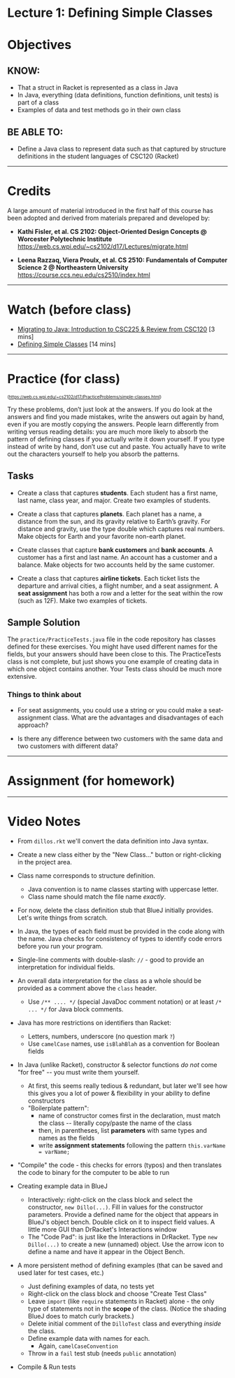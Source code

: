
# **Lecture 1: Defining Simple Classes**

# Objectives

## KNOW:
- That a struct in Racket is represented as a class in Java
- In Java, everything (data definitions, function definitions, unit tests) is part of a class
- Examples of data and test methods go in their own class

## BE ABLE TO:
- Define a Java class to represent data such as that captured by structure definitions in the student languages of CSC120 (Racket)

---

# Credits

A large amount of material introduced in the first half of this course has been adopted and derived from materials prepared and developed by:

- **Kathi Fisler, et al. CS 2102: Object-Oriented Design Concepts @ Worcester Polytechnic Institute**
https://web.cs.wpi.edu/~cs2102/d17/Lectures/migrate.html

- **Leena Razzaq, Viera Proulx, et al. CS 2510: Fundamentals of Computer Science 2 @ Northeastern University**
https://course.ccs.neu.edu/cs2510/index.html


---
# Watch (before class)

- [Migrating to Java: Introduction to CSC225 & Review from CSC120](https://mediaspace.berry.edu/media/lecture1a-racket-review/1_c04s24lh) [3 mins]
- [Defining Simple Classes](https://mediaspace.berry.edu/media/lecture1b-simple-classes/1_8sc7yi5x) [14 mins]


---
# Practice (for class)
<sub><sup>(https://web.cs.wpi.edu/~cs2102/d17/PracticeProblems/simple-classes.html)</sup></sub>

Try these problems, don’t just look at the answers. If you do look at the answers and find you made mistakes, write the answers out again by hand, even if you are mostly copying the answers. People learn differently from writing versus reading details: you are much more likely to absorb the pattern of defining classes if you actually write it down yourself. If you type instead of write by hand, don’t use cut and paste. You actually have to write out the characters yourself to help you absorb the patterns.

## Tasks

- Create a class that captures **students**. Each student has a first name, last name, class year, and major. Create two examples of students.

- Create a class that captures **planets**. Each planet has a name, a distance from the sun, and its gravity relative to Earth’s gravity. For distance and gravity, use the type double which captures real numbers. Make objects for Earth and your favorite non-earth planet.

- Create classes that capture **bank customers** and **bank accounts**. A customer has a first and last name. An account has a customer and a balance. Make objects for two accounts held by the same customer.

- Create a class that captures **airline tickets**. Each ticket lists the departure and arrival cities, a flight number, and a seat assignment. A **seat assignment** has both a row and a letter for the seat within the row (such as 12F). Make two examples of tickets.

## Sample Solution

The `practice/PracticeTests.java` file in the code repository has classes defined for these exercises. You might have used different names for the fields, but your answers should have been close to this. The PracticeTests class is not complete, but just shows you one example of creating data in which one object contains another. Your Tests class should be much more extensive.

### Things to think about

- For seat assignments, you could use a string or you could make a seat-assignment class. What are the advantages and disadvantages of each approach?

- Is there any difference between two customers with the same data and two customers with different data?



---
# Assignment (for homework)





---
# Video Notes

- From `dillos.rkt` we'll convert the data definition into Java syntax.
- Create a new class either by the "New Class..." button or right-clicking in the project area.
- Class name corresponds to structure definition.
  - Java convention is to name classes starting with uppercase letter.
  - Class name should match the file name *exactly*.
- For now, delete the class definition stub that BlueJ initially provides. Let's write things from scratch.
- In Java, the types of each field must be provided in the code along with the name. Java checks for consistency of types to identify code errors before you run your program.
- Single-line comments with double-slash: `//` - good to provide an interpretation for individual fields.
- An overall data interpretation for the class as a whole should be provided as a comment above the `class` header. 
  - Use `/** .... */`  (special JavaDoc comment notation) or at least `/* ... */` for Java block comments.
- Java has more restrictions on identifiers than Racket:
  - Letters, numbers, underscore (no question mark `?`)
  - Use `camelCase` names, use `isBlahBlah` as a convention for Boolean fields
- In Java (unlike Racket), constructor & selector functions *do not* come "for free" -- you must write them yourself.
  - At first, this seems really tedious & redundant, but later we'll see how this gives you a lot of power & flexibility in your ability to define constructors
  - "Boilerplate pattern":  
    - name of constructor comes first in the declaration, must match the class -- literally copy/paste the name of the class
    - then, in parentheses, list **parameters** with same types and names as the fields
    - write **assignment statements** following the pattern
        ````this.varName = varName;````

- "Compile" the code - this checks for errors (typos) and then translates the code to binary for the computer to be able to run

- Creating example data in BlueJ
  - Interactively: right-click on the class block and select the constructor, `new Dillo(...)`. Fill in values for the constructor parameters. Provide a defined name for the object that appears in BlueJ's object bench. Double click on it to inspect field values. A little more GUI than DrRacket's Interactions window
  - The "Code Pad": is just like the Interactions in DrRacket. Type `new Dillo(...)` to create a new (unnamed) object. Use the arrow icon to define a name and have it appear in the Object Bench.

- A more persistent method of defining examples (that can be saved and used later for test cases, etc.)
  - Just defining examples of data, no tests yet
  - Right-click on the class block and choose "Create Test Class"
  - Leave `import` (like `require` statements in Racket) alone - the only type of statements not in the **scope** of the class. (Notice the shading BlueJ does to match curly brackets.)
  - Delete initial comment of the `DilloTest` class and everything *inside* the class.
  - Define example data with names for each.
    - Again, `camelCaseConvention`
  - Throw in a `fail` test stub (needs `public` annotation)

- Compile & Run tests



